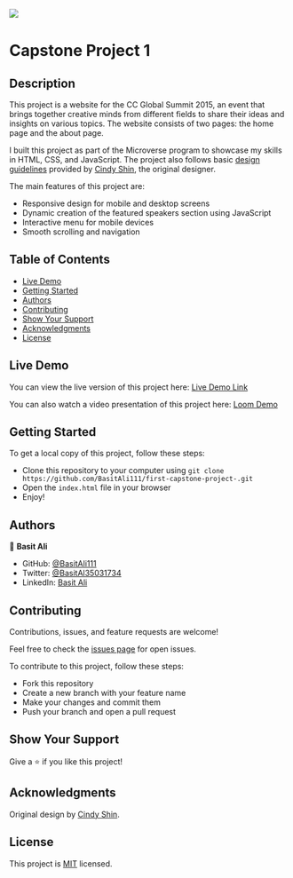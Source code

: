 ![](https://img.shields.io/badge/Microverse-blueviolet)
​
# Capstone Project 1

## Description

This project is a website for the CC Global Summit 2015, an event that brings together creative minds from different fields to share their ideas and insights on various topics. The website consists of two pages: the home page and the about page.

I built this project as part of the Microverse program to showcase my skills in HTML, CSS, and JavaScript. The project also follows basic [design guidelines](https://www.behance.net/gallery/29845175/CC-Global-Summit-2015) provided by [Cindy Shin](https://www.behance.net/adagio07), the original designer.

The main features of this project are:

- Responsive design for mobile and desktop screens
- Dynamic creation of the featured speakers section using JavaScript
- Interactive menu for mobile devices
- Smooth scrolling and navigation

## Table of Contents

- [Live Demo](#live-demo)
- [Getting Started](#getting-started)
- [Authors](#authors)
- [Contributing](#contributing)
- [Show Your Support](#show-your-support)
- [Acknowledgments](#acknowledgments)
- [License](#license)

## Live Demo

You can view the live version of this project here: [Live Demo Link](https://basitali111.github.io/first-capstone-project-/)

You can also watch a video presentation of this project here: [Loom Demo](https://www.loom.com/share/344c92085a654c7fb77bc3d9901e0e6f)

## Getting Started

To get a local copy of this project, follow these steps:

- Clone this repository to your computer using `git clone https://github.com/BasitAli111/first-capstone-project-.git`
- Open the `index.html` file in your browser
- Enjoy!

## Authors

👤 **Basit Ali**

- GitHub: [@BasitAli111](https://github.com/BasitAli111)
- Twitter: [@BasitAl35031734](https://twitter.com/BasitAl35031734)
- LinkedIn: [Basit Ali](https://www.linkedin.com/in/basit-ali-3961141b3/)

## Contributing

Contributions, issues, and feature requests are welcome!

Feel free to check the [issues page](https://github.com/BasitAli111/first-capstone-project-/issues) for open issues.

To contribute to this project, follow these steps:

- Fork this repository
- Create a new branch with your feature name
- Make your changes and commit them
- Push your branch and open a pull request

## Show Your Support

Give a ⭐️ if you like this project!

## Acknowledgments

Original design by [Cindy Shin](https://www.behance.net/adagio07).

## License

This project is [MIT](./MIT.md) licensed.

